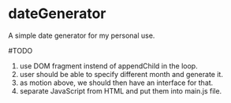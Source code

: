 # dateGenerator
A simple date generator for my personal use.

#TODO
1. use DOM fragment instend of appendChild in the loop.
2. user should be able to specify different month and generate it.
3. as motion above, we should then have an interface for that.
4. separate JavaScript from HTML and put them into main.js file.
